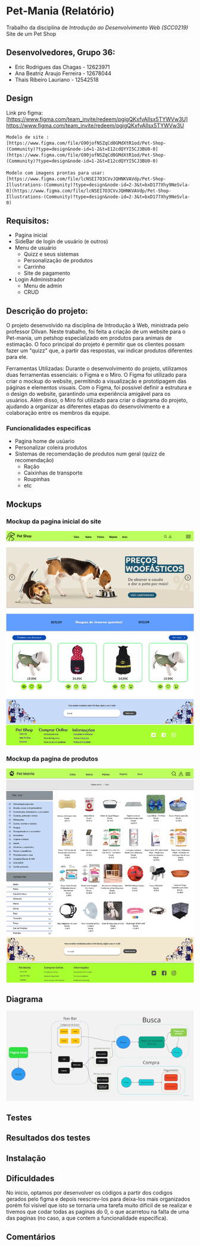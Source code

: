 # Pet-Mania (Relatório)

Trabalho da disciplina de *Introdução ao Desenvolvimento Web (SCC0219)* 
Site de um Pet Shop

## Desenvolvedores, Grupo 36:

- Eric Rodrigues das Chagas - 12623971
- Ana Beatriz Araujo Ferreira - 12678044
- Thais Ribeiro Lauriano - 12542518

## Design

Link pro figma: [https://www.figma.com/team_invite/redeem/pgigQKxfvAIlsx5TYWVw3U] https://www.figma.com/team_invite/redeem/pgigQKxfvAIlsx5TYWVw3U 

    Modelo de site : [https://www.figma.com/file/G90jofNSZqCd0GMdXtR1od/Pet-Shop-(Community)?type=design&node-id=1-2&t=E12cdQYYI5CJ3BU0-0](https://www.figma.com/file/G90jofNSZqCd0GMdXtR1od/Pet-Shop-(Community)?type=design&node-id=1-2&t=E12cdQYYI5CJ3BU0-0)

    Modelo com imagens prontas para usar: [https://www.figma.com/file/lcNSEI7O3CVvJQHNKVAVdp/Pet-Shop-Illustrations-(Community)?type=design&node-id=2-3&t=bxD177Xhy9NeSvla-0](https://www.figma.com/file/lcNSEI7O3CVvJQHNKVAVdp/Pet-Shop-Illustrations-(Community)?type=design&node-id=2-3&t=bxD177Xhy9NeSvla-0)


## Requisitos:

- Pagina inicial
- SideBar de login de usuário (e outros)
- Menu de usuário
    - Quizz e seus sistemas
    - Personalização de produtos
    - Carrinho
    - Site de pagamento
- Login Administrador
    - Menu de admin
    - CRUD

## Descrição do projeto:

O projeto desenvolvido na disciplina de Introdução à Web, ministrada pelo professor Dilvan. 
Neste trabalho, foi feita a criação de um website para o Pet-mania, um petshop especializado em produtos para animais de estimação. O foco principal do projeto é permitir que os clientes possam fazer um "quizz" que, a partir das respostas, vai indicar produtos diferentes para ele.

Ferramentas Utilizadas:
Durante o desenvolvimento do projeto, utilizamos duas ferramentas essenciais: o Figma e o Miro. O Figma foi utilizado para criar o mockup do website, permitindo a visualização e prototipagem das páginas e elementos visuais. Com o Figma, foi possível definir a estrutura e o design do website, garantindo uma experiência amigável para os usuários. Além disso, o Miro foi utilizado para criar o diagrama do projeto, ajudando a organizar as diferentes etapas do desenvolvimento e a colaboração entre os membros da equipe.
  

### Funcionalidades especificas

- Pagina home de usúario 
- Personalizar coleira produtos
- Sistemas de recomendação de produtos num geral (quizz de recomendação)
    - Ração
    - Caixinhas de transporte
    - Roupinhas
    - etc

## Mockups

### Mockup da pagina inicial do site
![Mockup_PaginaInicial](images/readme_images//Mockup_PaginaInicial.png)


### Mockup da pagina de produtos
![Mockup_Produtos](images/readme_images//Mockup_Produtos.png)

## Diagrama

![Mockup_PaginaInicial](images/readme_images//Diagrama_Pet_Mania.jpg)



## Testes

## Resultados dos testes

## Instalação

## Dificuldades
No inicio, optamos por desenvolver os códigos a partir dos codigos gerados pelo figma e depois 
reescrev-los para deixa-los mais organizados porém foi visivel que isto se tornaria uma tarefa
muito dificil de se realizar e tivemos que codar todas as paginas do 0, o que acarretou na falta 
de uma das paginas (no caso, a que contem a funcionalidade especifica). 

## Comentários
